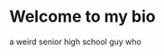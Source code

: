 # Welcome to my bio


a weird senior high school guy who 

<!-- [![Gmail Badge](https://img.shields.io/badge/-leolee50910@gmail.com-c14438?style=flat-square&logo=Gmail&logoColor=white&link=mailto:b0925138932@gmail.com)](b0925138932@gmail.com) -->
<!--
**Owen-l4/Owen-l4** is a ✨ _special_ ✨ repository because its `README.md` (this file) appears on your GitHub profile.

Here are some ideas to get you started:

- 🔭 I’m currently working on ...
- 🌱 I’m currently learning ...
- 👯 I’m looking to collaborate on ...
- 🤔 I’m looking for help with ...
- 💬 Ask me about ...
- 📫 How to reach me: ...
- 😄 Pronouns: ...
- ⚡ Fun fact: ...
-->
